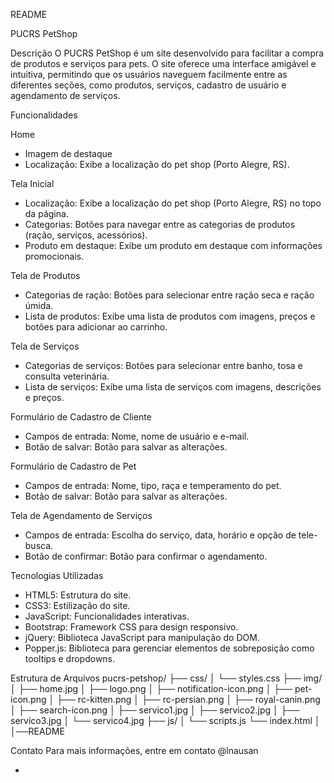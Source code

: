 README

PUCRS PetShop

Descrição
O PUCRS PetShop é um site desenvolvido para facilitar a compra de produtos e serviços para pets. O site oferece uma interface amigável e intuitiva, permitindo que os usuários naveguem facilmente entre as diferentes seções, como produtos, serviços, cadastro de usuário e agendamento de serviços.

Funcionalidades

Home
- Imagem de destaque
- Localização: Exibe a localização do pet shop (Porto Alegre, RS).

Tela Inicial
- Localização: Exibe a localização do pet shop (Porto Alegre, RS) no topo da página.
- Categorias: Botões para navegar entre as categorias de produtos (ração, serviços, acessórios).
- Produto em destaque: Exibe um produto em destaque com informações promocionais.

Tela de Produtos
- Categorias de ração: Botões para selecionar entre ração seca e ração úmida.
- Lista de produtos: Exibe uma lista de produtos com imagens, preços e botões para adicionar ao carrinho.

Tela de Serviços
- Categorias de serviços: Botões para selecionar entre banho, tosa e consulta veterinária.
- Lista de serviços: Exibe uma lista de serviços com imagens, descrições e preços.

Formulário de Cadastro de Cliente
- Campos de entrada: Nome, nome de usuário e e-mail.
- Botão de salvar: Botão para salvar as alterações.

Formulário de Cadastro de Pet
- Campos de entrada: Nome, tipo, raça e temperamento do pet.
- Botão de salvar: Botão para salvar as alterações.

Tela de Agendamento de Serviços
- Campos de entrada: Escolha do serviço, data, horário e opção de tele-busca.
- Botão de confirmar: Botão para confirmar o agendamento.

Tecnologias Utilizadas
- HTML5: Estrutura do site.
- CSS3: Estilização do site.
- JavaScript: Funcionalidades interativas.
- Bootstrap: Framework CSS para design responsivo.
- jQuery: Biblioteca JavaScript para manipulação do DOM.
- Popper.js: Biblioteca para gerenciar elementos de sobreposição como tooltips e dropdowns.


Estrutura de Arquivos
pucrs-petshop/
├── css/
│   └── styles.css
├── img/
│   ├── home.jpg
│   ├── logo.png
│   ├── notification-icon.png
│   ├── pet-icon.png
│   ├── rc-kitten.png
│   ├── rc-persian.png
│   ├── royal-canin.png
│   ├── search-icon.png
│   ├── servico1.jpg
│   ├── servico2.jpg
│   ├── servico3.jpg
│   └── servico4.jpg
├── js/
│   └── scripts.js
└── index.html
│ 
│──README

Contato
Para mais informações, entre em contato @lnausan

-
